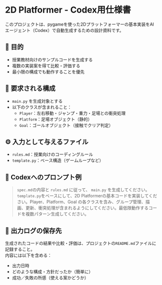 # 2D Platformer - Codex用仕様書

このプロジェクトは、pygameを使った2Dプラットフォーマーの基本実装をAIエージェント（Codex）で自動生成するための設計資料です。

## 🎯 目的

- 授業教材向けのサンプルコードを生成する
- 複数の実装案を得て比較・評価する
- 最小限の構成でも動作することを優先

## 🧩 要求される構成

- `main.py` を生成対象とする
- 以下のクラスが含まれること：
  - `Player`：左右移動・ジャンプ・重力・足場との衝突処理
  - `Platform`：足場オブジェクト（静的）
  - `Goal`：ゴールオブジェクト（接触でクリア判定）

## ⚙️ 入力として与えるファイル

- `rules.md`：授業向けのコーディングルール
- `template.py`：ベース構造（ゲームループなど）

## 🧠 Codexへのプロンプト例

> `spec.md`の内容と `rules.md` に従って、 `main.py` を生成してください。`template.py`をベースにして、2D Platformerの基本コードを実装してください。Player、Platform、Goal の各クラスを含み、グループ管理、描画、更新、衝突処理が含まれるようにしてください。最低限動作するコードを複数パターン生成してください。

## 🧾 出力ログの保存先

生成されたコードの結果や比較・評価は、プロジェクトの`README.md`ファイルに記録すること。  
内容には以下を含める：

- 出力日時
- どのような構成・方針だったか（簡単に）
- 成功／失敗の所感（使える案かどうか）
